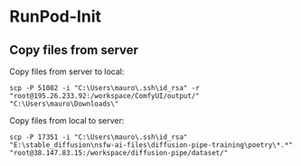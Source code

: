 # RunPod-Init

## Copy files from server

Copy files from server to local:
```
scp -P 51082 -i "C:\Users\mauro\.ssh\id_rsa" -r "root@195.26.233.92:/workspace/ComfyUI/output/" "C:\Users\mauro\Downloads\"
```

Copy files from local to server:
```
scp -P 17351 -i "C:\Users\mauro\.ssh\id_rsa" "E:\stable_diffusion\nsfw-ai-files\diffusion-pipe-training\poetry\*.*" "root@38.147.83.15:/workspace/diffusion-pipe/dataset/"
```



